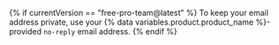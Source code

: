 {% if currentVersion == "free-pro-team@latest" %}
To keep your email address private, use your {% data variables.product.product_name %}-provided `no-reply` email address.
{% endif %}
